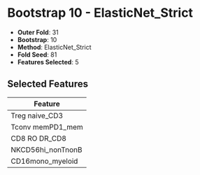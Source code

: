 # Bootstrap 10 - ElasticNet_Strict

- **Outer Fold**: 31
- **Bootstrap**: 10
- **Method**: ElasticNet_Strict
- **Fold Seed**: 81
- **Features Selected**: 5

## Selected Features

| Feature |
|---------|
| Treg naive_CD3 |
| Tconv memPD1_mem |
| CD8 RO DR_CD8 |
| NKCD56hi_nonTnonB |
| CD16mono_myeloid |
